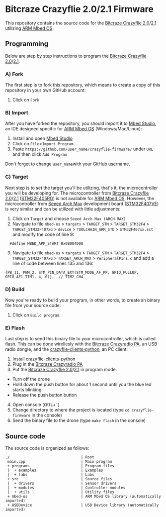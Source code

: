 # Bitcraze Crazyflie 2.0/2.1 Firmware  

This repository contains the source code for the [Bitcraze Crazyflie 2.0](https://www.bitcraze.io/crazyflie-2/)/[2.1](https://www.bitcraze.io/products/crazyflie-2-1/firmware) utilizing [ARM Mbed OS](https://www.mbed.com/en/platform/mbed-os/).

## Programming

Below are step by step instructions to program the [Bitcraze Crazyflie 2.0](https://www.bitcraze.io/crazyflie-2/)/[2.1](https://www.bitcraze.io/products/crazyflie-2-1/firmware).

### A) Fork

The first step is to fork this repository, which means to create a copy of this repository in your own GitHub account:

1. Click on ```Fork```

### B) Import

After you have forked the repository, you should import it to [Mbed Studio](https://os.mbed.com/studio/), an IDE designed specific for [ARM Mbed OS](https://www.mbed.com/en/platform/mbed-os/) (Windows/Mac/Linux):

1. Install and open [Mbed Studio](https://os.mbed.com/studio/)
2. Click on ```File```>```Import Program...```
3. Paste ```https://github.com/user_name/crazyflie-firmware/``` under ```URL``` and then click ```Add Program```

Don't forget to change ```user_name```with your GitHub username.

### C) Target

Next step is to set the target you'll be utilizing, that's it, the microcontroller you will be developing for. The microcontroller from [Bitcraze Crazyflie 2.0](https://www.bitcraze.io/crazyflie-2/)/[2.1](https://www.bitcraze.io/products/crazyflie-2-1/firmware) ([STM32F405RG](https://www.st.com/en/microcontrollers-microprocessors/stm32f405rg.html)) is not available for [ARM Mbed OS](https://www.mbed.com/en/platform/mbed-os/). However, the microcontroller from [Seeed Arch Max](https://os.mbed.com/platforms/Seeed-Arch-Max/) development board ([STM32F407VE](https://www.st.com/en/microcontrollers-microprocessors/stm32f407ve.html)) is very similar and can be utilized with little adjustments:

1. Click on ```Target``` and choose ```Seeed Arch Max (ARCH-MAX)```
2. Navigate to file ```mbed-os``` > ```targets``` > ```TARGET_STM``` > ```TARGET_STM32F4``` > ```TARGET_STM32F407xG``` > ```device``` > ```TOOLCHAIN_ARM_STD``` > ```STM32F407xx.sct``` and modify the code of line 9:

```  #define MBED_APP_START 0x08004000```

3. Navigate to file ```mbed-os``` > ```targets``` > ```TARGET_STM``` > ```TARGET_STM32F4``` > ```TARGET_STM32F407xG``` > ```TARGET_ARCH_MAX``` > ```PeripheralPins.c``` and add a line of code between lines 135 and 136: 

```{PB_11, PWM_2, STM_PIN_DATA_EXT(STM_MODE_AF_PP, GPIO_PULLUP, GPIO_AF1_TIM1, 4, 0)},  // TIM2_CH4```

### D) Build

Now you're ready to build your program, in other words, to create an binary file from your source code:

1. Click on ```Build program```


### E) Flash

Last step is to send this binary file to your microcontroller, which is called flash. This can be done wirellesly with the [Bitcraze Crazyradio PA](https://www.bitcraze.io/crazyradio-pa/), an USB radio dongle, and the [crazyflie-clients-python](https://github.com/bitcraze/crazyflie-clients-python), an PC client:

1. Install [crazyflie-clients-python](https://github.com/bitcraze/crazyflie-clients-python)
2. Plug in the [Bitcraze Crazyradio PA](https://www.bitcraze.io/crazyradio-pa/)
3. Put the [Bitcraze Crazyflie 2.0](https://www.bitcraze.io/crazyflie-2/)/[2.1](https://www.bitcraze.io/products/crazyflie-2-1/firmware) in program mode:
- Turn off the drone
- Hold down the push button for about 1 second until you the blue led starts blinking
- Release the push button button
4. Open console (```CRTL```+``` ` ```)
5. Change directory to where the project is located (type ```cd crazyflie-firmware``` in the console) 
6. Send the binary file to the drone (type ```make flash``` in the console)

## Source code

The source code is organized as follows:

```
./                                | Root
 main.cpp                         | Main program
 + programs                       | Program files
 |  + examples                    | Examples
 |  + labs                        | Labs
 + src                            | Source files
 |  + drivers                     | Sensor drivers
 |  + modules                     | Controller modules
 |  + utils                       | Utility files
 + mbed-os                        | ARM Mbed OS library (automatically imported)
 + USBDevice                      | USB Device library (automatically imported)
```
